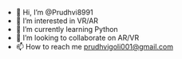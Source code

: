 - 👋 Hi, I’m @Prudhvi8991
- 👀 I’m interested in VR/AR
- 🌱 I’m currently learning Python
- 💞️ I’m looking to collaborate on AR/VR
- 📫 How to reach me prudhvigoli001@gmail.com

<!---
Prudhvi8991/Prudhvi8991 is a ✨ special ✨ repository because its `README.md` (this file) appears on your GitHub profile.
You can click the Preview link to take a look at your changes.
--->
